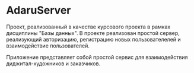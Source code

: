 # AdaruServer
Проект, реализованный в качестве курсового проекта в рамках дисциплины "Базы данных". 
В проекте реализован простой сервер, реализующий авторизацию, регистрацию новых пользователелей
и взаимодействие пользователей.

Приложение представляет собой простой сервис для взаимодействия диджитал-художников и заказчиков.
